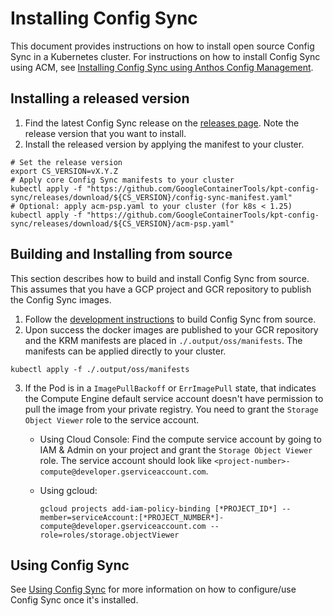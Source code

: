 # Installing Config Sync

This document provides instructions on how to install open source Config Sync in a
Kubernetes cluster. For instructions on how to install Config Sync using ACM, see
[Installing Config Sync using Anthos Config Management].

## Installing a released version

1. Find the latest Config Sync release on the [releases page]. Note the release
version that you want to install.
2. Install the released version by applying the manifest to your cluster.
```shell
# Set the release version
export CS_VERSION=vX.Y.Z
# Apply core Config Sync manifests to your cluster
kubectl apply -f "https://github.com/GoogleContainerTools/kpt-config-sync/releases/download/${CS_VERSION}/config-sync-manifest.yaml"
# Optional: apply acm-psp.yaml to your cluster (for k8s < 1.25)
kubectl apply -f "https://github.com/GoogleContainerTools/kpt-config-sync/releases/download/${CS_VERSION}/acm-psp.yaml"
```

## Building and Installing from source

This section describes how to build and install Config Sync from source. This
assumes that you have a GCP project and GCR repository to publish the Config
Sync images.

1. Follow the [development instructions] to build Config Sync from source.
2. Upon success the docker images are published to your GCR repository and the
KRM manifests are placed in `./.output/oss/manifests`. The manifests can be
applied directly to your cluster.
```shell
kubectl apply -f ./.output/oss/manifests
```
3. If the Pod is in a `ImagePullBackoff` or `ErrImagePull` state, that indicates
   the Compute Engine default service account doesn't have permission to pull
   the image from your private registry. You need to grant the `Storage Object
   Viewer` role to the service account.

   * Using Cloud Console: Find the compute service account by going to IAM &
     Admin on your project and grant the `Storage Object Viewer` role. The
     service account should look like
     `<project-number>-compute@developer.gserviceaccount.com`.

   * Using gcloud:

     ```
     gcloud projects add-iam-policy-binding [*PROJECT_ID*] --member=serviceAccount:[*PROJECT_NUMBER*]-compute@developer.gserviceaccount.com --role=roles/storage.objectViewer
     ```
   
## Using Config Sync

See [Using Config Sync](./usage.md) for more information on how to configure/use
Config Sync once it's installed.

[releases page]: https://github.com/GoogleContainerTools/kpt-config-sync/releases
[development instructions]: development.md
[Installing Config Sync using Anthos Config Management]: https://cloud.google.com/anthos-config-management/docs/how-to/installing-config-sync
